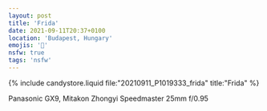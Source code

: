 ```yaml
---
layout: post
title: 'Frida'
date: 2021-09-11T20:37+0100
location: 'Budapest, Hungary'
emojis: '🔞'
nsfw: true
tags: 'nsfw'
---
```


{% include candystore.liquid file:"20210911_P1019333_frida" title:"Frida" %}

Panasonic GX9, Mitakon Zhongyi Speedmaster 25mm f/0.95
